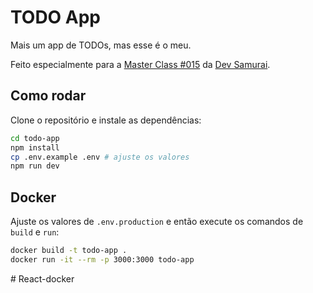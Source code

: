 # TODO App

Mais um app de TODOs, mas esse é o meu.

Feito especialmente para a [Master Class #015](https://youtube.com/live/YQ6Yt-XdH8A) da [Dev Samurai](https://devsamurai.com.br).

## Como rodar

Clone o repositório e instale as dependências:

```bash
cd todo-app
npm install
cp .env.example .env # ajuste os valores
npm run dev
```

## Docker

Ajuste os valores de `.env.production` e então execute os comandos de `build` e `run`:

```bash
docker build -t todo-app .
docker run -it --rm -p 3000:3000 todo-app
```
#   R e a c t - d o c k e r  
 
